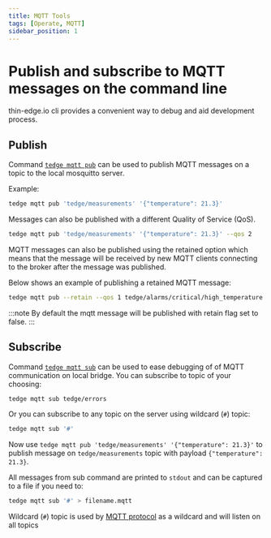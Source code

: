 ```yaml
---
title: MQTT Tools
tags: [Operate, MQTT]
sidebar_position: 1
---
```


# Publish and subscribe to MQTT messages on the command line

thin-edge.io cli provides a convenient way to debug and aid development process.

## Publish

Command [`tedge mqtt pub`](../../references/cli/tedge-mqtt.md) can be used to publish MQTT messages on a topic to the local mosquitto server.

Example:

```sh te2mqtt
tedge mqtt pub 'tedge/measurements' '{"temperature": 21.3}'
```

Messages can also be published with a different Quality of Service (QoS).

```sh te2mqtt
tedge mqtt pub 'tedge/measurements' '{"temperature": 21.3}' --qos 2
```

MQTT messages can also be published using the retained option which means that the message will be received by new MQTT clients connecting to the broker after the message was published.

Below shows an example of publishing a retained MQTT message:

```sh te2mqtt
tedge mqtt pub --retain --qos 1 tedge/alarms/critical/high_temperature '{"message": "Temperature is critical"}'
```

:::note
By default the mqtt message will be published with retain flag set to false.
:::


## Subscribe

Command [`tedge mqtt sub`](../../references/cli/tedge-mqtt.md) can be used to ease debugging of of MQTT communication on local bridge. You can subscribe to topic of your choosing:

```sh te2mqtt
tedge mqtt sub tedge/errors
```

Or you can subscribe to any topic on the server using wildcard (`#`) topic:

```sh te2mqtt
tedge mqtt sub '#'
```

Now use `tedge mqtt pub 'tedge/measurements' '{"temperature": 21.3}'` to publish message on `tedge/measurements` topic with payload `{"temperature": 21.3}`.

All messages from sub command are printed to `stdout` and can be captured to a file if you need to:

```sh te2mqtt
tedge mqtt sub '#' > filename.mqtt
```

Wildcard (`#`) topic is used by [MQTT protocol](https://docs.oasis-open.org/mqtt/mqtt/v5.0/os/mqtt-v5.0-os.html#_Toc3901242) as a wildcard and will listen on all topics
